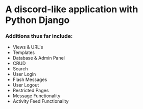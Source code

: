 # A discord-like application with Python Django

### Additions thus far include:
* Views & URL's
* Templates
* Database & Admin Panel 
* CRUD
* Search
* User Login
* Flash Messages
* User Logout
* Restricted Pages
* Message Functionality
* Activity Feed Functionality
